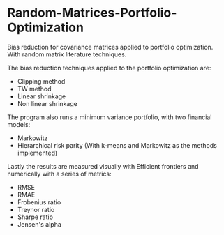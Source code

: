 # Random-Matrices-Portfolio-Optimization
Bias reduction for covariance matrices applied to portfolio optimization. With random matrix literature techniques.

The bias reduction techniques applied to the portfolio optimization are:
  - Clipping method
  - TW method
  - Linear shrinkage
  - Non linear shrinkage

The program also runs a minimum variance portfolio, with two financial models:
  - Markowitz
  - Hierarchical risk parity (With k-means and Markowitz as the methods implemented)

Lastly the results are measured visually with Efficient frontiers and numerically with a series of metrics:
  - RMSE
  - RMAE
  - Frobenius ratio
  - Treynor ratio
  - Sharpe ratio
  - Jensen's alpha
